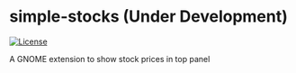 # simple-stocks (Under Development)
[![License](https://img.shields.io/github/license/shreyas-shriyan/simple-stocks)](https://github.com/aunetx/blur-my-shell/blob/master/LICENSE)

A GNOME extension to show stock prices in top panel
